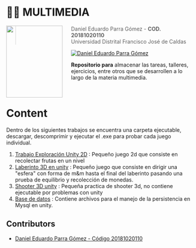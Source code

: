 # 🐱‍💻  **MULTIMEDIA**

<img src="https://seeklogo.com/images/U/Universidad_distrital_Francisco_Jose_de_Caldas-logo-D1988258C8-seeklogo.com.png" align="left"  width="150px" height="192px"/>
<img align="left" width="0" height="192px" hspace="10"/>



> Daniel Eduardo Parra Gómez  - **COD. 20181020110**
> <br>
> Universidad Distrital Francisco José de Caldas


[![Daniel Eduardo Parra Gómez](https://img.shields.io/badge/Dannyngve5-github-br?style=flat-square)](https://github.com/Dannyngve5)


**Repositorio para** almacenar las tareas, talleres, ejercicios, entre otros que se desarrollen a lo largo de la materia multimedia.

<br>

# Content

Dentro de los siguientes trabajos se encuentra una carpeta ejecutable, descargar, descomprimir y ejecutar el .exe para probar cada juego individual.

1. [Trabajo Exploración Unity 2D][2] : Pequeño juego 2d que consiste en recolectar frutas en un nivel
2. [Laberinto 3D en unity][3] : Pequeño juego que consiste en dirigir una "esfera" con forma de m&m hasta el final del laberinto pasando una prueba de equilibrio y recolección de monedas.
3. [Shooter 3D unity][4] : Pequeña practica de shooter 3d, no contiene ejecutable por problemas con unity
4. [Base de datos][5] : Contiene archivos para el manejo de la persistencia en Mysql en unity.


## Contributors

- [Daniel Eduardo Parra Gómez - Código 20181020110][1]

[1]:https://github.com/Dannyngve5
[2]:https://github.com/Dannyngve5/multimedia/tree/main/practica2d_unity
[3]:https://github.com/Dannyngve5/multimedia/tree/main/practicaLaberinto_unity/Laberinto
[4]:https://github.com/Dannyngve5/multimedia/tree/main/Practica3D_shooter
[5]: https://github.com/Dannyngve5/multimedia/tree/main/BDMySql
